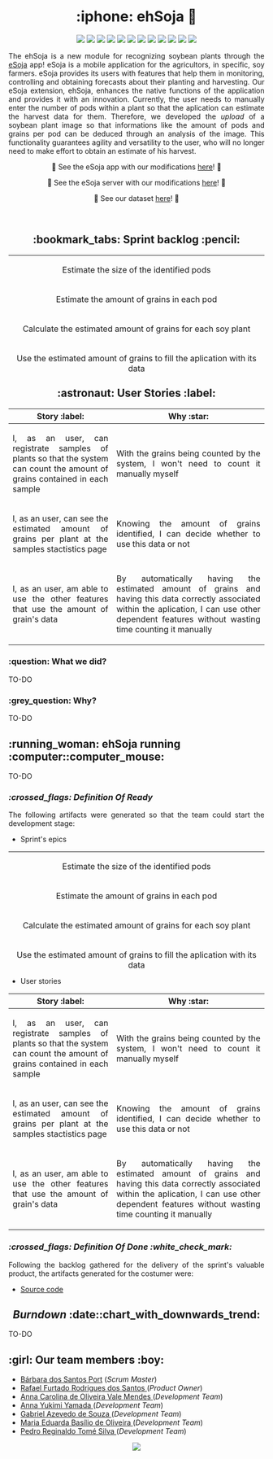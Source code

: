 
<h1 align="center">:iphone: ehSoja 🌱</h1>

<p align="center">
    <img src="https://img.shields.io/badge/Colab-F9AB00?style=for-the-badge&logo=googlecolab&color=525252"/>
    <img src="https://img.shields.io/badge/TensorFlow-FF6F00?style=for-the-badge&logo=tensorflow&logoColor=white"/>
    <img src="https://img.shields.io/badge/Keras-%23D00000.svg?style=for-the-badge&logo=Keras&logoColor=white"/>
    <img src="https://img.shields.io/badge/React_Native-20232A?style=for-the-badge&logo=react&logoColor=61DAFB"/>
    <img src="https://img.shields.io/badge/TypeScript-007ACC?style=for-the-badge&logo=typescript&logoColor=white"/>
    <img src="https://img.shields.io/badge/Python-3776AB?style=for-the-badge&logo=python&logoColor=white"/>
    <img src="https://img.shields.io/badge/Flask-000000?style=for-the-badge&logo=flask&logoColor=white"/>
    <img src="https://img.shields.io/badge/Node.js-43853D?style=for-the-badge&logo=node.js&logoColor=white"/>
    <img src="https://img.shields.io/badge/nestjs-%23E0234E.svg?style=for-the-badge&logo=nestjs&logoColor=white"/>
    <img src="https://img.shields.io/badge/PostgreSQL-316192?style=for-the-badge&logo=postgresql&logoColor=white"/>
    <img src="https://img.shields.io/badge/Firebase-039BE5?style=for-the-badge&logo=Firebase&logoColor=white"/>
    <img src="https://img.shields.io/badge/redis-%23DD0031.svg?&style=for-the-badge&logo=redis&logoColor=white"/>
</p>

<p align="justify">
The ehSoja is a new module for recognizing soybean plants through the <a href="https://github.com/cluster-8/esoja-mobile">eSoja</a> app! eSoja is a mobile application for the agricultors, in specific, soy farmers. eSoja provides its users with features that help them in monitoring, controlling and obtaining forecasts about their planting and harvesting. Our eSoja extension, ehSoja, enhances the native functions of the application and provides it with an innovation. Currently, the user needs to manually enter the number of pods within a plant so that the aplication can estimate the harvest data for them. Therefore, we developed the <i>upload</i> of a soybean plant image so that informations like the amount of pods and grains per pod can be deduced through an analysis of the image. This functionality guarantees agility and versatility to the user, who will no longer need to make effort to obtain an estimate of his harvest.
</p>

<p align="center">🌱 See the eSoja app with our modifications <a href="https://github.com/barbaraport/esoja-mobile">here</a>! 🌿</p>
<p align="center">🌿 See the eSoja server with our modifications <a href="https://github.com/barbaraport/esoja-api">here</a>! 🌱</p>
<p align="center">🌱 See our dataset <a href="https://github.com/barbaraport/pods_dataset">here</a>! 🌿</p><br>

<h2 align="center">:bookmark_tabs: Sprint backlog :pencil:</h2>
<table height="230px">
    <tr>
        <td width="1000px"><p align="center">Estimate the size of the identified pods</p></td></tr>
    <tr>
        <td><p align="center">Estimate the amount of grains in each pod</p></td>
    <tr>
        <td><p align="center">Calculate the estimated amount of grains for each soy plant</p></td>
    <tr>
        <td><p align="center">Use the estimated amount of grains to fill the aplication with its data</p></td>
    <tr>
</table>

<h2 align="center">:astronaut: User Stories :label:</h2>
<table>
    <thead>
        <th>Story :label:</th>
        <th>Why :star:</th>
    </thead>
    <tr>
        <td><p align="justify">I, as an user, can registrate samples of plants so that the system can count the amount of grains contained in each sample</p></td>
        <td><p align="justify">With the grains being counted by the system, I won't need to count it manually myself</p></td>
    </tr>
    <tr>
        <td><p align="justify">I, as an user, can see the estimated amount of grains per plant at the samples stactistics page</p></td>
        <td><p align="justify">Knowing the amount of grains identified, I can decide whether to use this data or not</p></td>
    </tr>
    <tr>
        <td><p align="justify"> I, as an user, am able to use the other features that use the amount of grain's data</p></td>
        <td><p align="justify">By automatically having the estimated amount of grains and having this data correctly associated within the aplication, I can use other dependent features without wasting time counting it manually</p></td>
    </tr>
</table>

  <h3>:question: What we did?</h3>
  <p align="justify">TO-DO
  </p>

  <h3>:grey_question: Why?</h3>
  <p align="justify">TO-DO</p>
  
<h2>:running_woman: ehSoja running :computer::computer_mouse:</h2>
<p align="justify">TO-DO</p>
  
<h3><i>:crossed_flags: Definition Of Ready</i></h3>
<p align="justify">The following artifacts were generated so that the team could start the development stage:</p>

- Sprint's epics
<table height="230px">
    <tr>
        <td width="1000px"><p align="center">Estimate the size of the identified pods</p></td></tr>
    <tr>
        <td><p align="center">Estimate the amount of grains in each pod</p></td>
    <tr>
        <td><p align="center">Calculate the estimated amount of grains for each soy plant</p></td>
    <tr>
        <td><p align="center">Use the estimated amount of grains to fill the aplication with its data</p></td>
    <tr>
</table>

- User stories
<table>
    <thead>
        <th>Story :label:</th>
        <th>Why :star:</th>
    </thead>
    <tr>
        <td><p align="justify">I, as an user, can registrate samples of plants so that the system can count the amount of grains contained in each sample</p></td>
        <td><p align="justify">With the grains being counted by the system, I won't need to count it manually myself</p></td>
    </tr>
    <tr>
        <td><p align="justify">I, as an user, can see the estimated amount of grains per plant at the samples stactistics page</p></td>
        <td><p align="justify">Knowing the amount of grains identified, I can decide whether to use this data or not</p></td>
    </tr>
    <tr>
        <td><p align="justify"> I, as an user, am able to use the other features that use the amount of grain's data</p></td>
        <td><p align="justify">By automatically having the estimated amount of grains and having this data correctly associated within the aplication, I can use other dependent features without wasting time counting it manually</p></td>
    </tr>
</table>

<h3><i>:crossed_flags: Definition Of Done :white_check_mark:</i></h3>
<p align="justify">Following the backlog gathered for the delivery of the sprint's valuable product, the artifacts generated for the costumer were:</p>

- [Source code](https://github.com/barbaraport/softtelie-ehsoja/tree/main/src)

<h2 align="center"><i>Burndown</i> :date::chart_with_downwards_trend:</h3>
<p align="justify">TO-DO</p>
  
<h2>:girl: Our team members :boy:</h2>
<ul>
    <li><a href="https://www.linkedin.com/in/b%C3%A1rbara-port-402158198/">Bárbara dos Santos Port</a> (<i>Scrum Master</i>)</li>
    <li><a href="https://www.linkedin.com/in/rafael-furtado-613a9712a/">Rafael Furtado Rodrigues dos Santos </a>(<i>Product Owner</i>)</li>
        <li><a href="https://www.linkedin.com/in/anna-carolina-de-oliveira-vale-mendes-372411b3">Anna Carolina de Oliveira Vale Mendes </a>(<i>Development Team</i>)</li>
    <li><a href="https://www.linkedin.com/in/anna-yukimi-yamada-6ba23b149/">Anna Yukimi Yamada </a>(<i>Development Team</i>)</li>
    <li><a href="https://www.linkedin.com/in/gabrielsouzati/">Gabriel Azevedo de Souza </a>(<i>Development Team</i>)</li>
    <li><a href="https://www.linkedin.com/in/mariaeduarda-oliveira/">Maria Eduarda Basílio de Oliveira </a>(<i>Development Team</i>)</li>
    <li><a href="https://www.linkedin.com/in/pedro-silva-18720b236/">Pedro Reginaldo Tomé Silva </a>(<i>Development Team</i>)</li>
</ul>
  
<p align="center">
  <img src="http://ForTheBadge.com/images/badges/built-with-love.svg"/>
</p>
